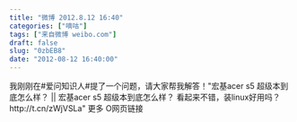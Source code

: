 ```yaml
---
title: "微博 2012.8.12 16:40"
categories: ["嘀咕"]
tags: ["来自微博 weibo.com"]
draft: false
slug: "0zbEB8"
date: "2012-08-12 16:40:00"
---
```


<p>我刚刚在#爱问知识人#提了一个问题，请大家帮我解答！"宏基acer s5 超级本到底怎么样？ || 宏基acer s5 超级本到底怎么样？  看起来不错，装linux好用吗？  http://t.cn/zWjVSLa" 更多 O网页链接 ​​​​</p>
